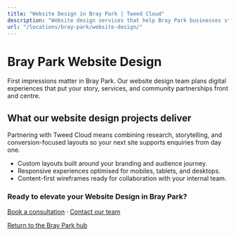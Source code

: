 ```yaml
---
title: "Website Design in Bray Park | Tweed Cloud"
description: "Website design services that help Bray Park businesses stand out online."
url: "/locations/bray-park/website-design/"
---
```


# Bray Park Website Design

First impressions matter in Bray Park. Our website design team plans digital experiences that put your story, services, and community partnerships front and centre.

## What our website design projects deliver

Partnering with Tweed Cloud means combining research, storytelling, and conversion-focused layouts so your next site supports enquiries from day one.

- Custom layouts built around your branding and audience journey.
- Responsive experiences optimised for mobiles, tablets, and desktops.
- Content-first wireframes ready for collaboration with your internal team.

### Ready to elevate your Website Design in Bray Park?

[Book a consultation](/consultation/) · [Contact our team](/contact/)

[Return to the Bray Park hub](/locations/bray-park/)
